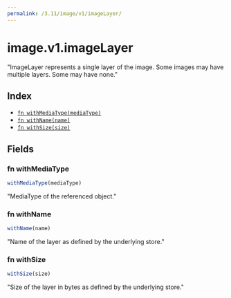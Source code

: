 ```yaml
---
permalink: /3.11/image/v1/imageLayer/
---
```


# image.v1.imageLayer

"ImageLayer represents a single layer of the image. Some images may have multiple layers. Some may have none."

## Index

* [`fn withMediaType(mediaType)`](#fn-withmediatype)
* [`fn withName(name)`](#fn-withname)
* [`fn withSize(size)`](#fn-withsize)

## Fields

### fn withMediaType

```ts
withMediaType(mediaType)
```

"MediaType of the referenced object."

### fn withName

```ts
withName(name)
```

"Name of the layer as defined by the underlying store."

### fn withSize

```ts
withSize(size)
```

"Size of the layer in bytes as defined by the underlying store."